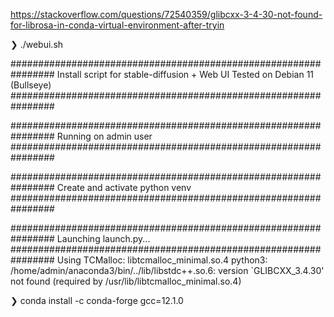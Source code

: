 https://stackoverflow.com/questions/72540359/glibcxx-3-4-30-not-found-for-librosa-in-conda-virtual-environment-after-tryin

❯ ./webui.sh

################################################################
Install script for stable-diffusion + Web UI
Tested on Debian 11 (Bullseye)
################################################################

################################################################
Running on admin user
################################################################

################################################################
Create and activate python venv
################################################################

################################################################
Launching launch.py...
################################################################
Using TCMalloc: libtcmalloc_minimal.so.4
python3: /home/admin/anaconda3/bin/../lib/libstdc++.so.6: version `GLIBCXX_3.4.30' not found (required by /usr/lib/libtcmalloc_minimal.so.4)


❯ conda install -c conda-forge gcc=12.1.0


